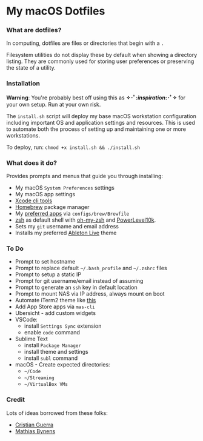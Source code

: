 # My macOS Dotfiles

### What are dotfiles?

In computing, dotfiles are files or directories that begin with a `.`

Filesystem utilities do not display these by default when showing a directory listing. They are commonly used for storing user preferences or preserving the state of a utility.

### Installation

**Warning**: You're probably best off using this as **✧･ﾟ:_inspiration_:･ﾟ✧** for your own setup. Run at your own risk.

The `install.sh` script will deploy my base macOS workstation configuration including important OS and application settings and resources. This is used to automate both the process of setting up and maintaining one or more workstations.

To deploy, run: `chmod +x install.sh && ./install.sh`

### What does it do?

Provides prompts and menus that guide you through installing:

- My macOS `System Preferences` settings
- My macOS app settings
- [Xcode cli tools](https://developer.apple.com/library/archive/technotes/tn2339/_index.html)
- [Homebrew](https://brew.sh/) package manager
- My [preferred apps](https://github.com/samkasman/macOS-Dotfiles/blob/master/configs/brew/Brewfile) via `configs/brew/Brewfile`
- [zsh](http://zsh.sourceforge.net/) as default shell with [oh-my-zsh](https://github.com/robbyrussell/oh-my-zsh) and [PowerLevel10k](https://github.com/romkatv/powerlevel10k).
- Sets my `git` username and email address
- Installs my preferred [Ableton Live](https://www.ableton.com/en/live/) theme

### To Do

- Prompt to set hostname
- Prompt to replace default `~/.bash_profile` and `~/.zshrc` files
- Prompt to setup a static IP
- Prompt for git username/email instead of assuming
- Prompt to generate an `ssh` key in default location
- Prompt to mount NAS via IP address, always mount on boot
- Automate iTerm2 theme like [this](https://github.com/mbadolato/iTerm2-Color-Schemes/issues/140)
- Add App Store apps via `mas-cli`
- Ubersicht - add custom widgets
- VSCode:
	- install `Settings Sync` extension
	- enable `code` command
- Sublime Text
	- install `Package Manager`
	- install theme and settings
	- install `subl` command
- macOS - Create expected directories:
	- `~/Code`
	- `~/Streaming`
	- `~/VirtualBox VMs`

### Credit

Lots of ideas borrowed from these folks:
- [Cristian Guerra](https://github.com/explorador)
- [Mathias Bynens](https://github.com/mathiasbynens)

